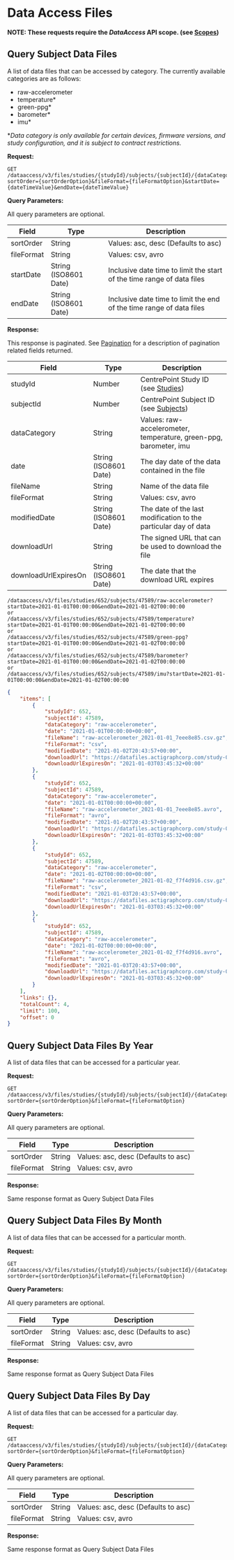 # Data Access Files

**NOTE: These requests require the *DataAccess* API scope. (see [Scopes](scopes.md))**

## Query Subject Data Files

A list of data files that can be accessed by category. The currently available categories are as follows:

- raw-accelerometer
- temperature*
- green-ppg*
- barometer*
- imu*


**Data category is only available for certain devices, firmware versions, and study configuration, and it is subject to contract restrictions.*

**Request:**

```http
GET /dataaccess/v3/files/studies/{studyId}/subjects/{subjectId}/{dataCategory}?sortOrder={sortOrderOption}&fileFormat={fileFormatOption}&startDate={dateTimeValue}&endDate={dateTimeValue}
```

**Query Parameters:**

All query parameters are optional.

|Field|Type|Description|
|-----|----|-----------|
|sortOrder|String|Values: asc, desc (Defaults to asc)|
|fileFormat|String|Values: csv, avro|
|startDate|String (ISO8601 Date)|Inclusive date time to limit the start of the time range of data files|
|endDate|String (ISO8601 Date)|Inclusive date time to limit the end of the time range of data files|

**Response:**

This response is paginated. See [Pagination](pagination.md) for a description of pagination related fields returned.

|Field|Type|Description|
|-----|----|-----------|
|studyId|Number|CentrePoint Study ID (see [Studies](studies.md))|
|subjectId|Number|CentrePoint Subject ID (see [Subjects](subjects.md))|
|dataCategory|String|Values: raw-accelerometer, temperature, green-ppg, barometer, imu
|date|String (ISO8601 Date)|The day date of the data contained in the file
|fileName|String|Name of the data file 
|fileFormat|String|Values: csv, avro 
|modifiedDate|String (ISO8601 Date)|The date of the last modification to the particular day of data
|downloadUrl|String|The signed URL that can be used to download the file
|downloadUrlExpiresOn|String (ISO8601 Date)|The date that the download URL expires

```
/dataaccess/v3/files/studies/652/subjects/47589/raw-accelerometer?startDate=2021-01-01T00:00:00&endDate=2021-01-02T00:00:00
or
/dataaccess/v3/files/studies/652/subjects/47589/temperature?startDate=2021-01-01T00:00:00&endDate=2021-01-02T00:00:00
or
/dataaccess/v3/files/studies/652/subjects/47589/green-ppg?startDate=2021-01-01T00:00:00&endDate=2021-01-02T00:00:00
or
/dataaccess/v3/files/studies/652/subjects/47589/barometer?startDate=2021-01-01T00:00:00&endDate=2021-01-02T00:00:00
or
/dataaccess/v3/files/studies/652/subjects/47589/imu?startDate=2021-01-01T00:00:00&endDate=2021-01-02T00:00:00
```

```json
{
    "items": [
        {
            "studyId": 652,
            "subjectId": 47589,
            "dataCategory": "raw-accelerometer",
            "date": "2021-01-01T00:00:00+00:00",
            "fileName": "raw-accelerometer_2021-01-01_7eee8e85.csv.gz",
            "fileFormat": "csv",
            "modifiedDate": "2021-01-02T20:43:57+00:00",
            "downloadUrl": "https://datafiles.actigraphcorp.com/study-0000000652/subject-0000047589/raw-accelerometer/2021/01/01/raw-accelerometer_2021-01-01_7eee8e85.csv.gz?sp=r&st=2021-01-30T17:10:52Z&se=2021-02-01T01:10:52Z&spr=https&sv=2020-08-04&sr=b&sig=u2L1XjnWh0BxxXrsE%2FD%2FXXRAGSSoQ8Wbpg19Le2YTDw%3D",
            "downloadUrlExpiresOn": "2021-01-03T03:45:32+00:00"
        },
        {
            "studyId": 652,
            "subjectId": 47589,
            "dataCategory": "raw-accelerometer",
            "date": "2021-01-01T00:00:00+00:00",
            "fileName": "raw-accelerometer_2021-01-01_7eee8e85.avro",
            "fileFormat": "avro",
            "modifiedDate": "2021-01-02T20:43:57+00:00",
            "downloadUrl": "https://datafiles.actigraphcorp.com/study-0000000652/subject-0000047589/raw-accelerometer/2021/01/01/raw-accelerometer_2021-01-01_7eee8e85.avro?sp=r&st=2021-01-30T17:10:52Z&se=2021-02-01T01:10:52Z&spr=https&sv=2020-08-04&sr=b&sig=u2L1XjnWh0BxxXrsE%2FD%2FXXRAGSSoQ8Wbpg19Le2YTDw%3D",
            "downloadUrlExpiresOn": "2021-01-03T03:45:32+00:00"
        },
        {
            "studyId": 652,
            "subjectId": 47589,
            "dataCategory": "raw-accelerometer",
            "date": "2021-01-02T00:00:00+00:00",
            "fileName": "raw-accelerometer_2021-01-02_f7f4d916.csv.gz",
            "fileFormat": "csv",
            "modifiedDate": "2021-01-03T20:43:57+00:00",
            "downloadUrl": "https://datafiles.actigraphcorp.com/study-0000000652/subject-0000047589/raw-accelerometer/2021/01/02/raw-accelerometer_2021-01-02_f7f4d916.csv.gz?sp=r&st=2021-01-30T17:10:52Z&se=2021-02-01T01:10:52Z&spr=https&sv=2020-08-04&sr=b&sig=u2L1XjnWh0BxxXrsE%2FD%2FXXRAGSSoQ8Wbpg19Le2YTDw%3D",
            "downloadUrlExpiresOn": "2021-01-03T03:45:32+00:00"
        },
        {
            "studyId": 652,
            "subjectId": 47589,
            "dataCategory": "raw-accelerometer",
            "date": "2021-01-02T00:00:00+00:00",
            "fileName": "raw-accelerometer_2021-01-02_f7f4d916.avro",
            "fileFormat": "avro",
            "modifiedDate": "2021-01-03T20:43:57+00:00",
            "downloadUrl": "https://datafiles.actigraphcorp.com/study-0000000652/subject-0000047589/raw-accelerometer/2021/01/02/raw-accelerometer_2021-01-02_f7f4d916.avro?sp=r&st=2021-01-30T17:10:52Z&se=2021-02-01T01:10:52Z&spr=https&sv=2020-08-04&sr=b&sig=u2L1XjnWh0BxxXrsE%2FD%2FXXRAGSSoQ8Wbpg19Le2YTDw%3D",
            "downloadUrlExpiresOn": "2021-01-03T03:45:32+00:00"
        }
    ],
    "links": {},
    "totalCount": 4,
    "limit": 100,
    "offset": 0
}
```

## Query Subject Data Files By Year

A list of data files that can be accessed for a particular year.

**Request:**

```http
GET /dataaccess/v3/files/studies/{studyId}/subjects/{subjectId}/{dataCategory}/{year}?sortOrder={sortOrderOption}&fileFormat={fileFormatOption}
```

**Query Parameters:**

All query parameters are optional.

|Field|Type|Description|
|-----|----|-----------|
|sortOrder|String|Values: asc, desc (Defaults to asc)|
|fileFormat|String|Values: csv, avro|

**Response:**

Same response format as Query Subject Data Files

## Query Subject Data Files By Month

A list of data files that can be accessed for a particular month.

**Request:**

```http
GET /dataaccess/v3/files/studies/{studyId}/subjects/{subjectId}/{dataCategory}/{year}/{month}?sortOrder={sortOrderOption}&fileFormat={fileFormatOption}
```

**Query Parameters:**

All query parameters are optional.

|Field|Type|Description|
|-----|----|-----------|
|sortOrder|String|Values: asc, desc (Defaults to asc)|
|fileFormat|String|Values: csv, avro|

**Response:**

Same response format as Query Subject Data Files

## Query Subject Data Files By Day

A list of data files that can be accessed for a particular day.

**Request:**

```http
GET /dataaccess/v3/files/studies/{studyId}/subjects/{subjectId}/{dataCategory}/{year}/{month}/{day}?sortOrder={sortOrderOption}&fileFormat={fileFormatOption}
```

**Query Parameters:**

All query parameters are optional.

|Field|Type|Description|
|-----|----|-----------|
|sortOrder|String|Values: asc, desc (Defaults to asc)|
|fileFormat|String|Values: csv, avro|

**Response:**

Same response format as Query Subject Data Files
